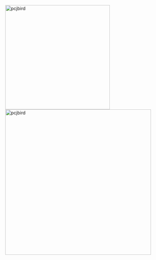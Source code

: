 
 
 <p align="center">
    <p>
      <img align="left" src="https://github-readme-stats.vercel.app/api/top-langs?username=pcjbird&show_icons=true&locale=en&layout=compact&langs_count=8&count_private=true&theme=solarized-light" alt="pcjbird" width="330"/>
    </p>
    <p>
      &nbsp;<img align="center" src="https://github-readme-stats.vercel.app/api?username=pcjbird&show_icons=true&locale=en&count_private=true&layout=compact&theme=solarized-light" alt="pcjbird" width="460"/>
    </p>
</p>
